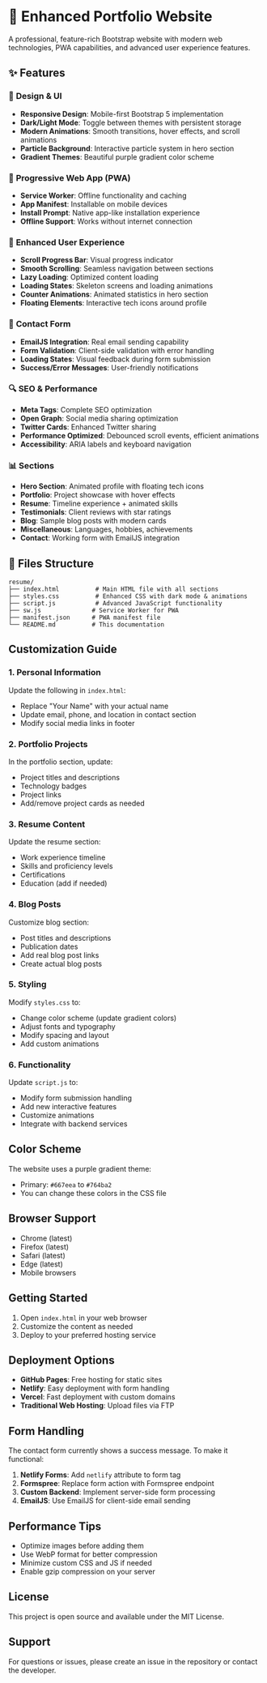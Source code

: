 # 🚀 Enhanced Portfolio Website

A professional, feature-rich Bootstrap website with modern web technologies, PWA capabilities, and advanced user experience features.

## ✨ Features

### 🎨 **Design & UI**
- **Responsive Design**: Mobile-first Bootstrap 5 implementation
- **Dark/Light Mode**: Toggle between themes with persistent storage
- **Modern Animations**: Smooth transitions, hover effects, and scroll animations
- **Particle Background**: Interactive particle system in hero section
- **Gradient Themes**: Beautiful purple gradient color scheme

### 📱 **Progressive Web App (PWA)**
- **Service Worker**: Offline functionality and caching
- **App Manifest**: Installable on mobile devices
- **Install Prompt**: Native app-like installation experience
- **Offline Support**: Works without internet connection

### 🎯 **Enhanced User Experience**
- **Scroll Progress Bar**: Visual progress indicator
- **Smooth Scrolling**: Seamless navigation between sections
- **Lazy Loading**: Optimized content loading
- **Loading States**: Skeleton screens and loading animations
- **Counter Animations**: Animated statistics in hero section
- **Floating Elements**: Interactive tech icons around profile

### 📧 **Contact Form**
- **EmailJS Integration**: Real email sending capability
- **Form Validation**: Client-side validation with error handling
- **Loading States**: Visual feedback during form submission
- **Success/Error Messages**: User-friendly notifications

### 🔍 **SEO & Performance**
- **Meta Tags**: Complete SEO optimization
- **Open Graph**: Social media sharing optimization
- **Twitter Cards**: Enhanced Twitter sharing
- **Performance Optimized**: Debounced scroll events, efficient animations
- **Accessibility**: ARIA labels and keyboard navigation

### 📊 **Sections**
- **Hero Section**: Animated profile with floating tech icons
- **Portfolio**: Project showcase with hover effects
- **Resume**: Timeline experience + animated skills
- **Testimonials**: Client reviews with star ratings
- **Blog**: Sample blog posts with modern cards
- **Miscellaneous**: Languages, hobbies, achievements
- **Contact**: Working form with EmailJS integration

## 📁 Files Structure

```
resume/
├── index.html          # Main HTML file with all sections
├── styles.css          # Enhanced CSS with dark mode & animations
├── script.js           # Advanced JavaScript functionality
├── sw.js              # Service Worker for PWA
├── manifest.json      # PWA manifest file
└── README.md          # This documentation
```

## Customization Guide

### 1. Personal Information
Update the following in `index.html`:
- Replace "Your Name" with your actual name
- Update email, phone, and location in contact section
- Modify social media links in footer

### 2. Portfolio Projects
In the portfolio section, update:
- Project titles and descriptions
- Technology badges
- Project links
- Add/remove project cards as needed

### 3. Resume Content
Update the resume section:
- Work experience timeline
- Skills and proficiency levels
- Certifications
- Education (add if needed)

### 4. Blog Posts
Customize blog section:
- Post titles and descriptions
- Publication dates
- Add real blog post links
- Create actual blog posts

### 5. Styling
Modify `styles.css` to:
- Change color scheme (update gradient colors)
- Adjust fonts and typography
- Modify spacing and layout
- Add custom animations

### 6. Functionality
Update `script.js` to:
- Modify form submission handling
- Add new interactive features
- Customize animations
- Integrate with backend services

## Color Scheme

The website uses a purple gradient theme:
- Primary: `#667eea` to `#764ba2`
- You can change these colors in the CSS file

## Browser Support

- Chrome (latest)
- Firefox (latest)
- Safari (latest)
- Edge (latest)
- Mobile browsers

## Getting Started

1. Open `index.html` in your web browser
2. Customize the content as needed
3. Deploy to your preferred hosting service

## Deployment Options

- **GitHub Pages**: Free hosting for static sites
- **Netlify**: Easy deployment with form handling
- **Vercel**: Fast deployment with custom domains
- **Traditional Web Hosting**: Upload files via FTP

## Form Handling

The contact form currently shows a success message. To make it functional:

1. **Netlify Forms**: Add `netlify` attribute to form tag
2. **Formspree**: Replace form action with Formspree endpoint
3. **Custom Backend**: Implement server-side form processing
4. **EmailJS**: Use EmailJS for client-side email sending

## Performance Tips

- Optimize images before adding them
- Use WebP format for better compression
- Minimize custom CSS and JS if needed
- Enable gzip compression on your server

## License

This project is open source and available under the MIT License.

## Support

For questions or issues, please create an issue in the repository or contact the developer.
